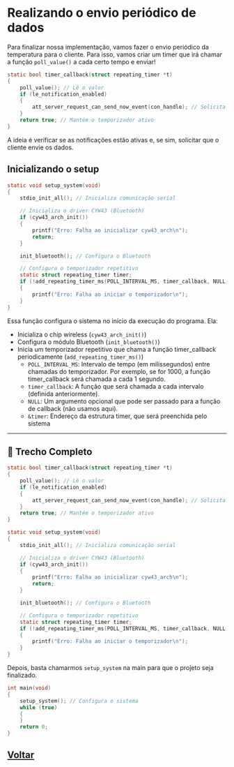 # Realizando o envio periódico de dados

Para finalizar nossa implementação, vamos fazer o envio periódico da temperatura para o cliente. Para isso, vamos criar um timer que irá chamar a função `poll_value()` a cada certo tempo e enviar!

```c
static bool timer_callback(struct repeating_timer *t)
{
    poll_value(); // Lê o valor
    if (le_notification_enabled)
    {
        att_server_request_can_send_now_event(con_handle); // Solicita envio
    }
    return true; // Mantém o temporizador ativo
}
```
A ideia é verificar se as notificações estão ativas e, se sim, solicitar que o cliente envie os dados. 

## Inicializando o setup

```c
static void setup_system(void)
{
    stdio_init_all(); // Inicializa comunicação serial

    // Inicializa o driver CYW43 (Bluetooth)
    if (cyw43_arch_init())
    {
        printf("Erro: Falha ao inicializar cyw43_arch\n");
        return;
    }

    init_bluetooth(); // Configura o Bluetooth

    // Configura o temporizador repetitivo
    static struct repeating_timer timer;
    if (!add_repeating_timer_ms(POLL_INTERVAL_MS, timer_callback, NULL, &timer))
    {
        printf("Erro: Falha ao iniciar o temporizador\n");
    }
}
```
Essa função configura o sistema no início da execução do programa. Ela:

- Inicializa o chip wireless (`cyw43_arch_init()`)
- Configura o módulo Bluetooth (`init_bluetooth()`)
- Inicia um temporizador repetitivo que chama a função timer_callback periodicamente (`add_repeating_timer_ms()`)
  - `POLL_INTERVAL_MS`: Intervalo de tempo (em milissegundos) entre chamadas do temporizador. Por exemplo, se for 1000, a função timer_callback será chamada a cada 1 segundo.
  - `timer_callback`: A função que será chamada a cada intervalo (definida anteriormente).
  - `NULL`: Um argumento opcional que pode ser passado para a função de callback (não usamos aqui).
  - `&timer`: Endereço da estrutura timer, que será preenchida pelo sistema

---
## 🔗 Trecho Completo
```c
static bool timer_callback(struct repeating_timer *t)
{
    poll_value(); // Lê o valor
    if (le_notification_enabled)
    {
        att_server_request_can_send_now_event(con_handle); // Solicita envio
    }
    return true; // Mantém o temporizador ativo
}

static void setup_system(void)
{
    stdio_init_all(); // Inicializa comunicação serial

    // Inicializa o driver CYW43 (Bluetooth)
    if (cyw43_arch_init())
    {
        printf("Erro: Falha ao inicializar cyw43_arch\n");
        return;
    }

    init_bluetooth(); // Configura o Bluetooth

    // Configura o temporizador repetitivo
    static struct repeating_timer timer;
    if (!add_repeating_timer_ms(POLL_INTERVAL_MS, timer_callback, NULL, &timer))
    {
        printf("Erro: Falha ao iniciar o temporizador\n");
    }
}
```
Depois, basta chamarmos `setup_system` na main para que o projeto seja finalizado.

```c
int main(void)
{
    setup_system(); // Configura o sistema
    while (true)
    {
    }
    return 0;
}
```
## [Voltar](../implementacao.md#considerações-finais)
